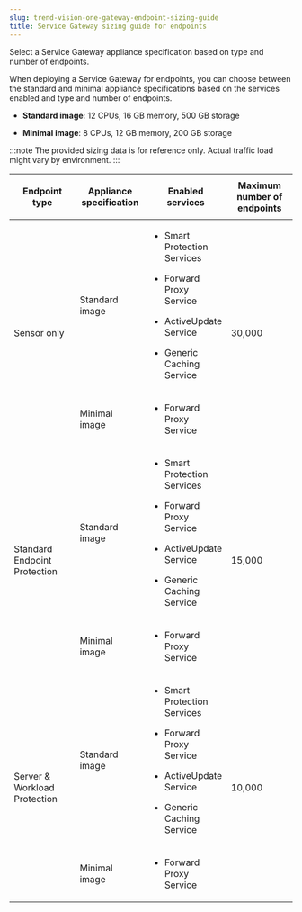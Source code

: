 ```yaml
---
slug: trend-vision-one-gateway-endpoint-sizing-guide
title: Service Gateway sizing guide for endpoints
---
```


Select a Service Gateway appliance specification based on type and number of endpoints.

When deploying a Service Gateway for endpoints, you can choose between the standard and minimal appliance specifications based on the services enabled and type and number of endpoints.

- **Standard image**: 12 CPUs, 16 GB memory, 500 GB storage

- **Minimal image**: 8 CPUs, 12 GB memory, 200 GB storage

:::note
The provided sizing data is for reference only. Actual traffic load might vary by environment.
:::

<table>
<colgroup>
<col style="width: 25%" />
<col style="width: 25%" />
<col style="width: 25%" />
<col style="width: 25%" />
</colgroup>
<thead>
<tr>
<th>Endpoint type</th>
<th>Appliance specification</th>
<th><p>Enabled services</p></th>
<th>Maximum number of endpoints</th>
</tr>
</thead>
<tbody>
<tr>
<td rowspan="2"><p>Sensor only</p></td>
<td><p>Standard image</p></td>
<td><ul>
<li><p>Smart Protection Services</p></li>
<li><p>Forward Proxy Service</p></li>
<li><p>ActiveUpdate Service</p></li>
<li><p>Generic Caching Service</p></li>
</ul></td>
<td rowspan="2"><p>30,000</p></td>
</tr>
<tr>
<td><p>Minimal image</p></td>
<td><ul>
<li><p>Forward Proxy Service</p></li>
</ul></td>
</tr>
<tr>
<td rowspan="2"><p>Standard Endpoint Protection</p></td>
<td><p>Standard image</p></td>
<td><ul>
<li><p>Smart Protection Services</p></li>
<li><p>Forward Proxy Service</p></li>
<li><p>ActiveUpdate Service</p></li>
<li><p>Generic Caching Service</p></li>
</ul></td>
<td rowspan="2"><p>15,000</p></td>
</tr>
<tr>
<td><p>Minimal image</p></td>
<td><ul>
<li><p>Forward Proxy Service</p></li>
</ul></td>
</tr>
<tr>
<td rowspan="2"><p>Server &amp; Workload Protection</p></td>
<td><p>Standard image</p></td>
<td><ul>
<li><p>Smart Protection Services</p></li>
<li><p>Forward Proxy Service</p></li>
<li><p>ActiveUpdate Service</p></li>
<li><p>Generic Caching Service</p></li>
</ul></td>
<td rowspan="2"><p>10,000</p></td>
</tr>
<tr>
<td><p>Minimal image</p></td>
<td><ul>
<li><p>Forward Proxy Service</p></li>
</ul></td>
</tr>
</tbody>
</table>
